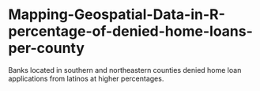 # Mapping-Geospatial-Data-in-R-percentage-of-denied-home-loans-per-county
Banks located in southern and northeastern counties denied home loan applications from latinos at higher percentages.
